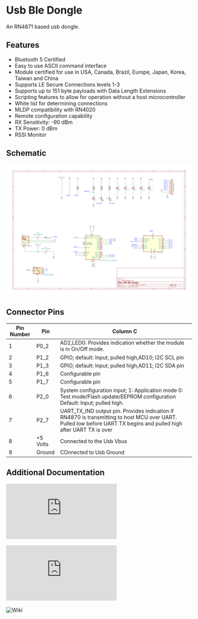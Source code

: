 # Usb Ble Dongle

An RN4871 based usb dongle.

## Features

* Bluetooth 5 Certified
* Easy to use ASCII command interface
* Module certified for use in USA, Canada, Brazil, Europe, Japan, Korea, Taiwan and China
* Supports LE Secure Connections levels 1-3
* Supports up to 151 byte payloads with Data Length Extensions
* Scripting features to allow for operation without a host microcontroller
* White list for determining connections
* MLDP compatibility with RN4020
* Remote configuration capability
* RX Sensitivity: -90 dBm
* TX Power: 0 dBm
* RSSI Monitor

## Schematic

![UsbBleDongle](docs/UsbBleDongle.svg)

## Connector Pins

Pin Number | Pin | Column C
---------|----------|---------
 1 | P0_2 | AD2,LED0: Provides indication whether the module is in On/Off mode.
 2 | P1_2 | GPIO; default: Input; pulled high,AD10; I2C SCL pin
 3 | P1_3 | GPIO; default: Input; pulled high,AD11; I2C SDA pin
 4 | P1_6 | Configurable pin
 5 | P1_7 | Configurable pin
 6 | P2_0 | System configuration input; 1: Application mode 0: Test mode/Flash update/EEPROM configuration Default: Input; pulled high.
 7 | P2_7 | UART_TX_IND output pin. Provides indication if RN4870 is transmitting to host MCU over UART. Pulled low before UART TX begins and pulled high after UART TX is over
 8 | +5 Volts | Connected to the Usb Vbus
 9 | Ground | COnnected to Usb Ground

## Additional Documentation

![RN4870/71 Data sheet](https://www.microchip.com/content/dam/mchp/documents/WSG/ProductDocuments/DataSheets/RN4870-71-Data-Sheet-DS50002489E.pdf)

![RN4870/71 Bluetooth Low Energy Module User's Guide](https://ww1.microchip.com/downloads/en/DeviceDoc/RN4870-71-Bluetooth-Low-Energy-Module-User-Guide-DS50002466C.pdf)

![Wiki](https://github.com/Axiologix-Technologies/Usb-Ble-Dongle/wiki)
